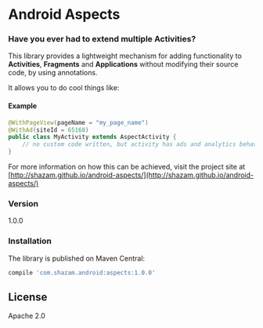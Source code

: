 # Android Aspects

### Have you ever had to extend multiple Activities?

This library provides a lightweight mechanism for adding functionality to **Activities**, **Fragments** and **Applications** without modifying their source code, by using annotations.

It allows you to do cool things like:

#### Example

```java
@WithPageView(pageName = "my_page_name")
@WithAd(siteId = 65168)
public class MyActivity extends AspectActivity {
    // no custom code written, but activity has ads and analytics behaviour
}
```

For more information on how this can be achieved, visit the project site at [http://shazam.github.io/android-aspects/](http://shazam.github.io/android-aspects/)

### Version
1.0.0

### Installation

The library is published on Maven Central:

```groovy
compile 'com.shazam.android:aspects:1.0.0'
```

License
----

Apache 2.0
